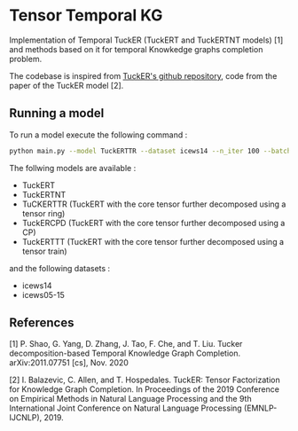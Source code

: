 # Tensor Temporal KG

Implementation of Temporal TuckER (TuckERT and TuckERTNT models) [1] and methods based on it for temporal Knowkedge graphs completion problem.

The codebase is inspired from [TuckER's github repository](https://github.com/ibalazevic/TuckER), code from the paper of the TuckER model [2].

## Running a model 

To run a model execute the following command : 

```bash
python main.py --model TuckERTTR --dataset icews14 --n_iter 100 --batch_size 128 --learning_rate 0.001 --de 30 --dr 30 --dt 30 --ranks 20 --cuda true --early_stopping 20 
```

The follwing models are available : 
- TuckERT
- TuckERTNT 
- TuCKERTTR (TuckERT with the core tensor further decomposed using a tensor ring)
- TuckERCPD (TuckERT with the core tensor further decomposed using a CP)
- TuckERTTT (TuckERT with the core tensor further decomposed using a tensor train)

and the following datasets :
- icews14
- icews05-15

## References

[1] P. Shao, G. Yang, D. Zhang, J. Tao, F. Che, and T. Liu. Tucker decomposition-based
Temporal Knowledge Graph Completion. arXiv:2011.07751 [cs], Nov. 2020

[2] I. Balazevic, C. Allen, and T. Hospedales. TuckER: Tensor Factorization for Knowledge Graph Completion. In Proceedings of the 2019 Conference on Empirical Methods in Natural Language Processing and the 9th International Joint Conference on Natural
Language Processing (EMNLP-IJCNLP), 2019.